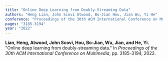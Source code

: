 ```yaml
---
title: "Online Deep Learning from Doubly-Streaming Data"
authors: "Heng Lian, John Scovi Atwood, Bo-Jian Hou, Jian Wu, Yi He"
conference: "Proceedings of the 30th ACM International Conference on Multimedia"
pages: "3185-3194"
year: "2022"
---
```


**Lian, Heng, Atwood, John Scovi, Hou, Bo-Jian, Wu, Jian, and He, Yi.** "Online deep learning from doubly-streaming data." In *Proceedings of the 30th ACM International Conference on Multimedia*, pp. 3185-3194, 2022.
